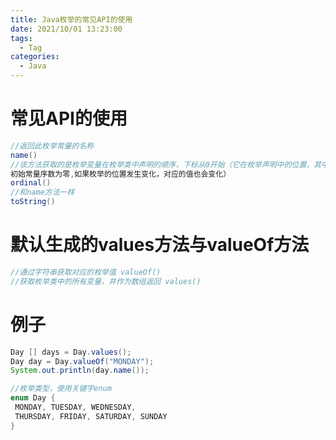 ```yaml
---
title: Java枚举的常⻅API的使⽤
date: 2021/10/01 13:23:00
tags:
  - Tag
categories:
  - Java
---
```


# 常⻅API的使⽤
```java
//返回此枚举常量的名称
name()
//该⽅法获取的是枚举变量在枚举类中声明的顺序，下标从0开始（它在枚举声明中的位置，其中
初始常量序数为零,如果枚举的位置发⽣变化，对应的值也会变化）
ordinal()
//和name⽅法⼀样
toString()
```

# 默认⽣成的values⽅法与valueOf⽅法 
```java
//通过字符串获取对应的枚举值 valueOf()
//获取枚举类中的所有变量，并作为数组返回 values()
```

# 例⼦
```java
Day [] days = Day.values();
Day day = Day.valueOf("MONDAY");
System.out.println(day.name());

//枚举类型，使⽤关键字enum
enum Day {
 MONDAY, TUESDAY, WEDNESDAY,
 THURSDAY, FRIDAY, SATURDAY, SUNDAY
}
```